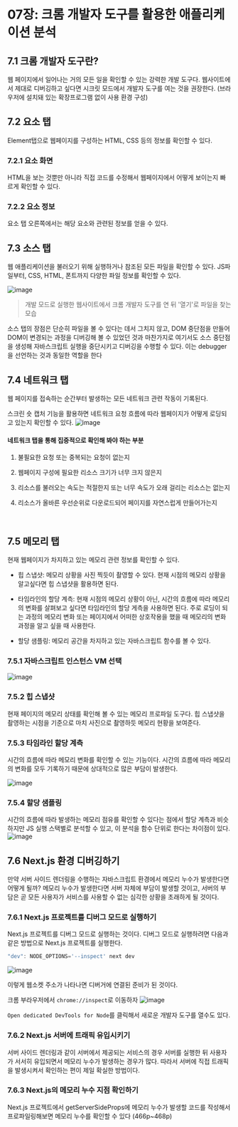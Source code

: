 # 07장: 크롬 개발자 도구를 활용한 애플리케이션 분석
## 7.1 크롬 개발자 도구란?

웹 페이지에서 일어나는 거의 모든 일을 확인할 수 있는 강력한 개발 도구다.
웹사이트에서 제대로 디버깅하고 싶다면 시크릿 모드에서 개발자 도구를 여는 것을 권장한다. (브라우저에 설치돼 있는 확장프로그램 없이 사용 환경 구성)
<br>

## 7.2 요소 탭

Element탭으로 웹페이지를 구성하는 HTML, CSS 등의 정보를 확인할 수 있다.

### 7.2.1 요소 화면

HTML을 보는 것뿐만 아니라 직접 코드를 수정해서 웹페이지에서 어떻게 보이는지 빠르게 확인할 수 있다.

### 7.2.2 요소 정보

요소 탭 오른쪽에서는 해당 요소와 관련된 정보를 얻을 수 있다.
<br>

## 7.3 소스 탭

웹 애플리케이션을 불러오기 위해 실행하거나 참조된 모든 파일을 확인할 수 있다. JS파일부터, CSS, HTML, 폰트까지 다양한 파일 정보를 확인할 수 있다.

![image](https://github.com/hyjoong/ncnc/assets/70426440/1f5bfaa1-85dc-4ebe-a8fe-dfa0cc16fc44)

> 개발 모드로 실행한 웹사이트에서 크롬 개발자 도구를 연 뒤 '열기'로 파일을 찾는 모습

소스 탭의 장점은 단순히 파일을 볼 수 있다는 데서 그치지 않고, DOM 중단점을 만들어 DOM이 변경되는 과정을 디버깅해 볼 수 있었던 것과 마찬가지로 여기서도 소스 중단점을 생성해 자바스크립트 실행을 중단시키고 디버깅을 수행할 수 있다. 이는 debugger을 선언하는 것과 동일한 역할을 한다
<br>

## 7.4 네트워크 탭

웹 페이지를 접속하는 순간부터 발생하는 모든 네트워크 관련 작동이 기록된다.

스크린 숏 캡처 기능을 활용하면 네트워크 요청 흐름에 따라 웹페이지가 어떻게 로딩되고 있는지 확인할 수 있다.
![image](https://github.com/hyjoong/ncnc/assets/70426440/984548b3-1f07-4769-a36b-a930f43a0f51)

#### 네트워크 탭을 통해 집중적으로 확인해 봐야 하는 부분

1. 불필요한 요청 또는 중복되는 요청이 없는지
2. 웹페이지 구성에 필요한 리소스 크기가 너무 크지 않은지
3. 리소스를 불러오는 속도는 적절한지 또는 너무 속도가 오래 걸리는 리소스는 없는지
4. 리소스가 올바른 우선순위로 다운로드되어 페이지를 자연스럽게 만들어가는지

   <br>

## 7.5 메모리 탭

현재 웹페이지가 차지하고 있는 메모리 관련 정보를 확인할 수 있다.

- 힙 스냅샷: 메모리 상황을 사진 찍듯이 촬영할 수 있다. 현재 시점의 메모리 상황을 알고싶다면 힙 스냅샷을 활용하면 된다.
- 타임라인의 할당 계측: 현재 시점의 메모리 상황이 아닌, 시간의 흐름에 따라 메모리의 변화를 살펴보고 싶다면 타임라인의 할당 게측을 사용하면 된다. 주로 로딩이 되는 과정의 메모리 변화 또는 페이지에서 어떠한 상호작용을 했을 때 메모리의 변화 과정을 알고 싶을 때 사용한다.

- 할당 샘플링: 메모리 공간을 차지하고 있는 자바스크립트 함수를 볼 수 있다.

### 7.5.1 자바스크립트 인스턴스 VM 선택

![image](https://github.com/hyjoong/ncnc/assets/70426440/38ef6794-d158-41ca-8190-e73854196142)

### 7.5.2 힙 스냅샷

현재 페이지의 메모리 상태를 확인해 볼 수 있는 메모리 프로파일 도구다. 힙 스냅샷을 촬영하는 시점을 기준으로 마치 사진으로 촬영하듯 메모리 현황을 보여준다.

### 7.5.3 타임라인 할당 계측

시간의 흐름에 따라 메모리 변화를 확인할 수 있는 기능이다. 시간의 흐름에 따라 메모리의 변화를 모두 기록하기 때문에 상대적으로 많은 부담이 발생한다.

![image](https://github.com/hyjoong/ncnc/assets/70426440/8e1a9f3d-9d8e-428a-bde7-fe50a090c2cc)

### 7.5.4 할당 샘플링

시간의 흐름에 따라 발생하는 메모리 점유를 확인할 수 있다는 점에서 할당 계측과 비슷하지만 JS 실행 스택별로 분석할 수 있고, 이 분석을 함수 단위로 한다는 차이점이 있다.
![image](https://github.com/hyjoong/ncnc/assets/70426440/fb35ceac-76f7-42f1-9db8-3552eba6d1aa)
<br>

## 7.6 Next.js 환경 디버깅하기

만약 서버 사이드 렌더링을 수행하는 자바스크립트 환경에서 메모리 누수가 발생한다면 어떻게 될까? 메모리 누수가 발생한다면 서버 자체에 부담이 발생할 것이고, 서버의 부담은 곧 모든 사용자가 서비스를 사용할 수 없는 심각한 상황을 초래하게 될 것이다.

### 7.6.1 Next.js 프로젝트를 디버그 모드로 실행하기

Next.js 프로젝트를 디버그 모드로 실행하는 것이다. 디버그 모드로 실행하려면 다음과 같은 방법으로 Next.js 프로젝트를 실행한다.

```javascript
"dev": NODE_OPTIONS='--inspect' next dev
```

![image](https://github.com/hyjoong/ncnc/assets/70426440/1ab5f156-d5d0-4928-876f-0e697009033a)

이렇게 웹소켓 주소가 나타나면 디버거에 연결된 준비가 된 것이다.

크롬 부라우저에서 `chrome://inspect`로 이동하자
![image](https://github.com/hyjoong/ncnc/assets/70426440/7a9b7b91-1e19-4df7-a120-0a4114b01626)

`Open dedicated DevTools for Node`를 클릭해서 새로운 개발자 도구를 열수도 있다.

### 7.6.2 Next.js 서버에 트래픽 유입시키기

서버 사이드 렌더링과 같이 서버에서 제공되는 서비스의 경우 서버를 실행한 뒤 사용자가 서서히 유입되면서 메모리 누수가 발생하는 경우가 많다. 따라서 서버에 직접 트래픽을 발생시켜서 확인하는 편이 제일 확실한 방법이다.

### 7.6.3 Next.js의 메모리 누수 지점 확인하기

Next.js 프로젝트에서 getServerSideProps에 메모리 누수가 발생할 코드를 작성해서 프로파일링해보면 메모리 누수를 확인할 수 있다 (466p~468p)